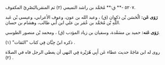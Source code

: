 ٥٢٠٧ -** ق:** مُحَمَّد بن راشد التميمي (٢) ثم المنقريالبَصْرِيّ المكفوف.

**رَوَى عَن:** الْحَسَن بْن ذكوان (ق) ، وعبد الله بن عون، وعوف الأعرابي، وعيسى بْن عَبد اللَّهِ بْن مُحَمَّد بن عُمَر بن علي ابن أَبي طالب، وهشام بن حسان.

**رَوَى عَنه:** حميد بن مسَعْدة، وسفيان بن زياد المؤدب (ق) ، ومحمد بْن منصور الطوسي.

ذكره ابنُ حِبَّان فِي كتاب "الثقات" (١) .

روى له ابن مَاجَهْ حديث عطاء عَن أَبِي هُرَيْرة فِي النهي أن يغطي الرجل فاه في الصلاة (٢) .